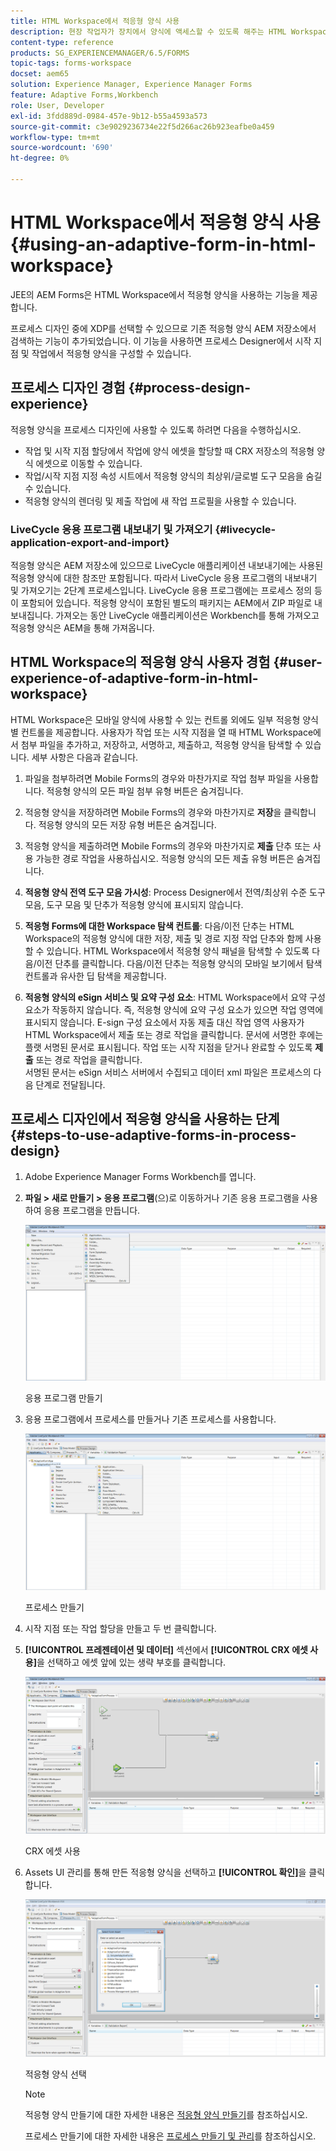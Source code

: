 ```yaml
---
title: HTML Workspace에서 적응형 양식 사용
description: 현장 작업자가 장치에서 양식에 액세스할 수 있도록 해주는 HTML Workspace의 적응형 양식을 사용하는 방법에 대해 알아봅니다.
content-type: reference
products: SG_EXPERIENCEMANAGER/6.5/FORMS
topic-tags: forms-workspace
docset: aem65
solution: Experience Manager, Experience Manager Forms
feature: Adaptive Forms,Workbench
role: User, Developer
exl-id: 3fdd889d-0984-457e-9b12-b55a4593a573
source-git-commit: c3e9029236734e22f5d266ac26b923eafbe0a459
workflow-type: tm+mt
source-wordcount: '690'
ht-degree: 0%

---
```


# HTML Workspace에서 적응형 양식 사용{#using-an-adaptive-form-in-html-workspace}

JEE의 AEM Forms은 HTML Workspace에서 적응형 양식을 사용하는 기능을 제공합니다.

프로세스 디자인 중에 XDP를 선택할 수 있으므로 기존 적응형 양식 AEM 저장소에서 검색하는 기능이 추가되었습니다. 이 기능을 사용하면 프로세스 Designer에서 시작 지점 및 작업에서 적응형 양식을 구성할 수 있습니다.

## 프로세스 디자인 경험 {#process-design-experience}

적응형 양식을 프로세스 디자인에 사용할 수 있도록 하려면 다음을 수행하십시오.

* 작업 및 시작 지점 할당에서 작업에 양식 에셋을 할당할 때 CRX 저장소의 적응형 양식 에셋으로 이동할 수 있습니다.
* 작업/시작 지점 지정 속성 시트에서 적응형 양식의 최상위/글로벌 도구 모음을 숨길 수 있습니다.
* 적응형 양식의 렌더링 및 제출 작업에 새 작업 프로필을 사용할 수 있습니다.

### LiveCycle 응용 프로그램 내보내기 및 가져오기 {#livecycle-application-export-and-import}

적응형 양식은 AEM 저장소에 있으므로 LiveCycle 애플리케이션 내보내기에는 사용된 적응형 양식에 대한 참조만 포함됩니다. 따라서 LiveCycle 응용 프로그램의 내보내기 및 가져오기는 2단계 프로세스입니다. LiveCycle 응용 프로그램에는 프로세스 정의 등이 포함되어 있습니다. 적응형 양식이 포함된 별도의 패키지는 AEM에서 ZIP 파일로 내보내집니다. 가져오는 동안 LiveCycle 애플리케이션은 Workbench를 통해 가져오고 적응형 양식은 AEM을 통해 가져옵니다.

## HTML Workspace의 적응형 양식 사용자 경험 {#user-experience-of-adaptive-form-in-html-workspace}

HTML Workspace은 모바일 양식에 사용할 수 있는 컨트롤 외에도 일부 적응형 양식별 컨트롤을 제공합니다. 사용자가 작업 또는 시작 지점을 열 때 HTML Workspace에서 첨부 파일을 추가하고, 저장하고, 서명하고, 제출하고, 적응형 양식을 탐색할 수 있습니다. 세부 사항은 다음과 같습니다.

1. 파일을 첨부하려면 Mobile Forms의 경우와 마찬가지로 작업 첨부 파일을 사용합니다. 적응형 양식의 모든 파일 첨부 유형 버튼은 숨겨집니다.

1. 적응형 양식을 저장하려면 Mobile Forms의 경우와 마찬가지로 **저장**&#x200B;을 클릭합니다. 적응형 양식의 모든 저장 유형 버튼은 숨겨집니다.

1. 적응형 양식을 제출하려면 Mobile Forms의 경우와 마찬가지로 **제출** 단추 또는 사용 가능한 경로 작업을 사용하십시오. 적응형 양식의 모든 제출 유형 버튼은 숨겨집니다.

1. **적응형 양식 전역 도구 모음 가시성**: Process Designer에서 전역/최상위 수준 도구 모음, 도구 모음 및 단추가 적응형 양식에 표시되지 않습니다.

1. **적응형 Forms에 대한 Workspace 탐색 컨트롤**: 다음/이전 단추는 HTML Workspace의 적응형 양식에 대한 저장, 제출 및 경로 지정 작업 단추와 함께 사용할 수 있습니다. HTML Workspace에서 적응형 양식 패널을 탐색할 수 있도록 다음/이전 단추를 클릭합니다. 다음/이전 단추는 적응형 양식의 모바일 보기에서 탐색 컨트롤과 유사한 딥 탐색을 제공합니다.

1. **적응형 양식의 eSign 서비스 및 요약 구성 요소**: HTML Workspace에서 요약 구성 요소가 작동하지 않습니다. 즉, 적응형 양식에 요약 구성 요소가 있으면 작업 영역에 표시되지 않습니다. E-sign 구성 요소에서 자동 제출 대신 작업 영역 사용자가 HTML Workspace에서 제출 또는 경로 작업을 클릭합니다. 문서에 서명한 후에는 플랫 서명된 문서로 표시됩니다. 작업 또는 시작 지점을 닫거나 완료할 수 있도록 **제출** 또는 경로 작업을 클릭합니다.\
   서명된 문서는 eSign 서비스 서버에서 수집되고 데이터 xml 파일은 프로세스의 다음 단계로 전달됩니다.

## 프로세스 디자인에서 적응형 양식을 사용하는 단계 {#steps-to-use-adaptive-forms-in-process-design}

1. Adobe Experience Manager Forms Workbench를 엽니다.

1. **파일 > 새로 만들기 > 응용 프로그램**(으)로 이동하거나 기존 응용 프로그램을 사용하여 응용 프로그램을 만듭니다.

   ![새 응용 프로그램 만들기](assets/create_new_appl.png)

   응용 프로그램 만들기

1. 응용 프로그램에서 프로세스를 만들거나 기존 프로세스를 사용합니다.

   ![새 프로세스 만들기](assets/create_new_process.png)

   프로세스 만들기

1. 시작 지점 또는 작업 할당을 만들고 두 번 클릭합니다.
1. **[!UICONTROL 프레젠테이션 및 데이터]** 섹션에서 **[!UICONTROL CRX 에셋 사용]**&#x200B;을 선택하고 에셋 앞에 있는 생략 부호를 클릭합니다.

   ![CRX 자산 사용](assets/use_crx_asset.png)

   CRX 에셋 사용

1. Assets UI 관리를 통해 만든 적응형 양식을 선택하고 **[!UICONTROL 확인]**&#x200B;을 클릭합니다.

   ![적응형 양식 선택](assets/selecting_form.png)

   적응형 양식 선택

   >[!NOTE]
   >
   >적응형 양식 만들기에 대한 자세한 내용은 [적응형 양식 만들기](../../forms/using/creating-adaptive-form.md)를 참조하십시오.
   >
   >
   >프로세스 만들기에 대한 자세한 내용은 [프로세스 만들기 및 관리](https://help.adobe.com/en_US/AEMForms/6.1/WorkbenchHelp/WS92d06802c76abadb-1cc35bda128261a20dd-7ff7.2.html)를 참조하십시오.
